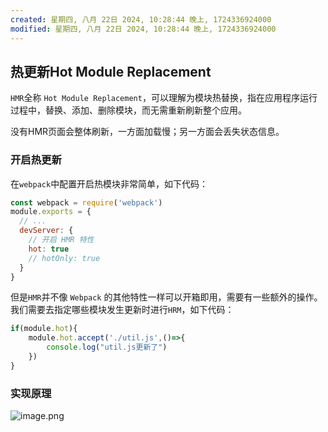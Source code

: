```yaml
---
created: 星期四, 八月 22日 2024, 10:28:44 晚上, 1724336924000
modified: 星期四, 八月 22日 2024, 10:28:44 晚上, 1724336924000
---
```


## 热更新Hot Module Replacement

`HMR`全称 `Hot Module Replacement`，可以理解为模块热替换，指在应用程序运行过程中，替换、添加、删除模块，而无需重新刷新整个应用。

没有HMR页面会整体刷新，一方面加载慢；另一方面会丢失状态信息。


### 开启热更新

在`webpack`中配置开启热模块非常简单，如下代码：

```js
const webpack = require('webpack')
module.exports = {
  // ...
  devServer: {
    // 开启 HMR 特性
    hot: true
    // hotOnly: true
  }
}
```

但是`HMR`并不像 `Webpack` 的其他特性一样可以开箱即用，需要有一些额外的操作。我们需要去指定哪些模块发生更新时进行`HRM`，如下代码：

```js
if(module.hot){
    module.hot.accept('./util.js',()=>{
        console.log("util.js更新了")
    })
}
```

### 实现原理

![image.png](https://tazdingo-images.oss-cn-hongkong.aliyuncs.com/tazdingo-images20240807173545.png)
